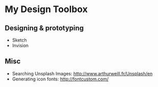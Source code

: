 # My Design Toolbox


## Designing & prototyping
* Sketch
* Invision


## Misc
* Searching Unsplash Images: http://www.arthurweill.fr/Unsplash/en
* Generating icon fonts: http://fontcustom.com/


